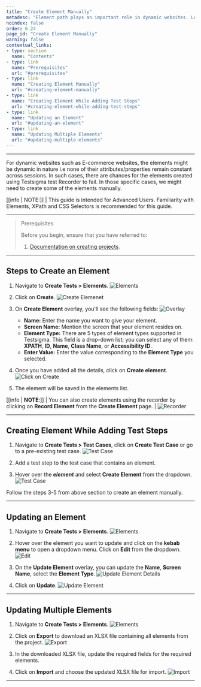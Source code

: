 ```yaml
---
title: "Create Element Manually"
metadesc: "Element path plays an important role in dynamic websites. Learn how to create elements manually for a Web Application project in Testsigma application"
noindex: false
order: 6.24
page_id: "Create Element Manually"
warning: false
contextual_links:
- type: section
  name: "Contents"
- type: link
  name: "Prerequisites"
  url: "#prerequisites"
- type: link
  name: "Creating Element Manually"
  url: "#creating-element-manually"
- type: link
  name: "Creating Element While Adding Test Steps"
  url: "#creating-element-while-adding-test-steps"
- type: link
  name: "Updating an Element"
  url: "#updating-an-element"
- type: link
  name: "Updating Multiple Elements"
  url: "#updating-multiple-elements"
---
```


---

For dynamic websites such as E-commerce websites, the elements might be dynamic in nature i.e none of their attributes/properties remain constant across sessions. In such cases, there are chances for the elements created using Testsigma test Recorder to fail. In those specific cases, we might need to create some of the elements manually.

[[info | NOTE:]]
| This guide is intended for Advanced Users. Familiarity with Elements, XPath and CSS Selectors is recommended for this guide.

---


> <p id="prerequisites">Prerequisites</p>
>
>
> Before you begin, ensure that you have referred to:
> 1. [Documentation on creating projects](https://testsigma.com/docs/projects/overview/). 

---

## **Steps to Create an Element**


1. Navigate to **Create Tests > Elements**.
![Elements](https://s3.amazonaws.com/static-docs.testsigma.com/new_images/projects/applications/sielelements.png)


2. Click on **Create**.
![Create Elemenet](https://s3.amazonaws.com/static-docs.testsigma.com/new_images/projects/applications/waecmcelm.png)


3. On **Create Element** overlay, you'll see the following fields:
![Overlay](https://s3.amazonaws.com/static-docs.testsigma.com/new_images/projects/applications/waeceoverlay.png)
    - **Name:** Enter the name you want to give your element.
    - **Screen Name:** Mention the screen that your element resides on.
    - **Element Type:** There are 5 types of element types supported in Testsigma. This field is a drop-down list; you can select any of them: **XPATH**, **ID**, **Name**, **Class Name**, or **Accessibility ID**.
    - **Enter Value:** Enter the value corresponding to the **Element Type** you selected.


4. Once you have added all the details, click on **Create element**.
![Click on Create](https://s3.amazonaws.com/static-docs.testsigma.com/new_images/projects/applications/waecedce.png)


5. The element will be saved in the elements list. 

[[info | **NOTE**:]]
| You can also create elements using the recorder by clicking on **Record Element** from the **Create Element** page. 
| ![Recorder](https://s3.amazonaws.com/static-docs.testsigma.com/new_images/projects/applications/waecreccce.png)


---


## **Creating Element While Adding Test Steps**


1. Navigate to **Create Tests > Test Cases**, click on **Create Test Case** or go to a pre-existing test case. 
![Test Case](https://s3.amazonaws.com/static-docs.testsigma.com/new_images/projects/applications/waectcca.png)


2. Add a test step to the test case that contains an element. 


3. Hover over the ***element*** and select **Create Element** from the dropdown.
![Test Case](https://s3.amazonaws.com/static-docs.testsigma.com/new_images/projects/applications/waectcc.png)


Follow the steps 3-5 from above section to create an element manually. 


---

## **Updating an Element**


1. Navigate to **Create Tests > Elements**.
![Elements](https://s3.amazonaws.com/static-docs.testsigma.com/new_images/projects/applications/waecue.png)


2. Hover over the element you want to update and click on the **kebab menu** to open a dropdown menu. Click on **Edit** from the dropdown.
![Edit](https://s3.amazonaws.com/static-docs.testsigma.com/new_images/projects/applications/waeckmue.png)


3. On the **Update Element** overlay, you can update the **Name**, **Screen Name**, select the **Element Type**. 
![Update Element Details](https://s3.amazonaws.com/static-docs.testsigma.com/new_images/projects/applications/waecueev.png) 


1. Click on **Update**.
![Update Element](https://s3.amazonaws.com/static-docs.testsigma.com/new_images/projects/applications/waecupovrl.png)


---

## **Updating Multiple Elements**


1. Navigate to **Create Tests > Elements**.
![Elements](https://s3.amazonaws.com/static-docs.testsigma.com/new_images/projects/applications/waecue.png)


2. Click on **Export** to download an XLSX file containing all elements from the project. 
![Export](https://s3.amazonaws.com/static-docs.testsigma.com/new_images/projects/applications/waecbuexp.png)


3. In the downloaded XLSX file, update the required fields for the required elements.


4. Click on **Import** and choose the updated XLSX file for import.
![Import](https://s3.amazonaws.com/static-docs.testsigma.com/new_images/projects/applications/cemimpelem.png)


---